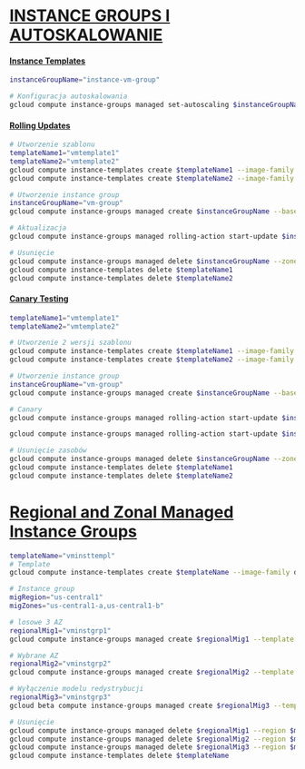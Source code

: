 # [INSTANCE GROUPS I AUTOSKALOWANIE](https://szkolachmury.pl/google-cloud-platform-droga-architekta/tydzien-5-instance-groups-i-autoskalowanie/)


#### [Instance Templates](https://szkolachmury.pl/google-cloud-platform-droga-architekta/tydzien-5-instance-groups-i-autoskalowanie/instance-templates-hands-on/)
```bash
instanceGroupName="instance-vm-group"

# Konfiguracja autoskalowania
gcloud compute instance-groups managed set-autoscaling $instanceGroupName --min-num-replicas 5 --max-num-replicas 10 --zone=us-central1-a
```

#### [Rolling Updates](https://szkolachmury.pl/google-cloud-platform-droga-architekta/tydzien-5-instance-groups-i-autoskalowanie/rolling-updates-hands-on/)
```bash
# Utworzenie szablonu
templateName1="vmtemplate1"
templateName2="vmtemplate2"
gcloud compute instance-templates create $templateName1 --image-family debian-9 --image-project debian-cloud --machine-type=f1-micro
gcloud compute instance-templates create $templateName2 --image-family debian-10 --image-project debian-cloud --machine-type=f1-micro

# Utworzenie instance group
instanceGroupName="vm-group"
gcloud compute instance-groups managed create $instanceGroupName --base-instance-name=$instanceGroupName --template=$templateName1 --size=5 --zone=us-central1-a

# Aktualizacja
gcloud compute instance-groups managed rolling-action start-update $instanceGroupName --version template=$templateName2 --max-unavailable 2 --zone=us-central1-a

# Usunięcie
gcloud compute instance-groups managed delete $instanceGroupName --zone=us-central1-a
gcloud compute instance-templates delete $templateName1
gcloud compute instance-templates delete $templateName2
```

#### [Canary Testing](https://szkolachmury.pl/google-cloud-platform-droga-architekta/tydzien-5-instance-groups-i-autoskalowanie/canary-testing-hands-on/)
```bash
templateName1="vmtemplate1"
templateName2="vmtemplate2"

# Utworzenie 2 wersji szablonu
gcloud compute instance-templates create $templateName1 --image-family debian-9 --image-project debian-cloud --machine-type=f1-micro
gcloud compute instance-templates create $templateName2 --image-family debian-10 --image-project debian-cloud --machine-type=f1-micro

# Utworzenie instance group
instanceGroupName="vm-group"
gcloud compute instance-groups managed create $instanceGroupName --base-instance-name=$instanceGroupName --template=$templateName1 --size=4 --zone=us-central1-a

# Canary
gcloud compute instance-groups managed rolling-action start-update $instanceGroupName --version template=$templateName1 --canary-version template=$templateName2,target-size=50% --zone us-central1-a

gcloud compute instance-groups managed rolling-action start-update $instanceGroupName --version template=$templateName2 --max-unavailable 100% --zone=us-central1-a

# Usunięcie zasobów
gcloud compute instance-groups managed delete $instanceGroupName --zone=us-central1-a
gcloud compute instance-templates delete $templateName1
gcloud compute instance-templates delete $templateName2
```

# [Regional and Zonal Managed Instance Groups](https://szkolachmury.pl/google-cloud-platform-droga-architekta/tydzien-5-instance-groups-i-autoskalowanie/regional-and-zonal-managed-instance-groups-hands-on/)
```bash
templateName="vminsttempl"
# Template
gcloud compute instance-templates create $templateName --image-family debian-9 --image-project debian-cloud --machine-type=f1-micro

# Instance group
migRegion="us-central1"
migZones="us-central1-a,us-central1-b"

# losowe 3 AZ
regionalMig1="vminstgrp1"
gcloud compute instance-groups managed create $regionalMig1 --template $templateName --base-instance-name $templateName --size 3 --region $migRegion

# Wybrane AZ
regionalMig2="vminstgrp2"
gcloud compute instance-groups managed create $regionalMig2 --template $templateName --base-instance-name $templateName --size 3 --zones $migZones

# Wyłączenie modelu redystrybucji
regionalMig3="vminstgrp3"
gcloud beta compute instance-groups managed create $regionalMig3 --template $templateName --base-instance-name $templateName --size 3 --zones $migZones --instance-redistribution-type NONE

# Usunięcie
gcloud compute instance-groups managed delete $regionalMig1 --region $migRegion
gcloud compute instance-groups managed delete $regionalMig2 --region $migRegion
gcloud compute instance-groups managed delete $regionalMig3 --region $migRegion
gcloud compute instance-templates delete $templateName

```